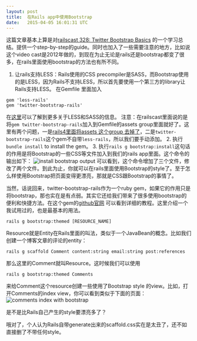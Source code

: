 ```yaml
---
layout: post
title:  在Rails app中使用Bootstrap
date:   2015-04-05 16:01:31 UTC
---
```

这篇文章基本上算是对[railscast 328: Twitter Bootstrap Basics](http://railscasts.com/episodes/328-twitter-bootstrap-basics) 的一个学习总结。提供一个step-by-step的guide。同时也加入了一些需要注意的地方，比如说这个video cast是2012年做的，到现在为止无论是rails还是bootstrap都变了很多，在rails里面使用bootstrap的方法也有所不同。

1. 让rails支持LESS：Rails使用的CSS precompiler是SASS，而Bootstrap使用的是LESS，因为Rails不支持LESS，所以首先要使用一个第三方的library让Rails支持LESS。
在Gemfile 里面加入
```
gem 'less-rails'
gem 'twitter-bootstrap-rails'
```
在[这里](http://www.sitepoint.com/twitter-bootstrap-less-and-sass-understanding-your-options-for-rails-3-1/)可以了解到更多关于LESS和SASS的信息。
注意：在railscast里面说的是将`gem twitter-bootstrap-rails`加入到Gemfile的assets group里面就好了。这里有两个问题，一是[rails4里面将assets 这个group 去掉了](http://stackoverflow.com/questions/16406204/why-did-rails4-drop-support-for-assets-group-in-the-gemfile)，二是`twitter-bootstrap-rails`这个gem不自带`less-rails`，所以我们要手动添加。
2. 执行`bundle install` to install the gem。
3. 执行`rails g bootstrap:install`这句话的作用是将Bootstrap的一些CSS等文件加入到我们的rails app里面。这个命令的输出如下：
![install bootstrap output](http://chriszou.com/images/6-install-boostrap-output.png)
可以看到，这个命令增加了三个文件，修改了两个文件。到此为止，你就可以在rails里面使用Bootstrap的style了。至于怎么样使用Bootstrap把页面变得更漂亮，那就是CSS跟Bootstrap的事情了。

当然，话说回来，twitter-bootstrap-rails作为一个ruby gem，如果它的作用只是将bootstrap，那也实在是有点弱。其实它还给我们带来了很多使用bootstrap的便利和快捷方法。在这个gem的[github官网](https://github.com/seyhunak/twitter-bootstrap-rails) 可以看到详细的教程。这里介绍一个我试用过的，也是最基本的用法。

`rails g bootstrap:themed [RESOURCE_NAME]`

Resource就是Entity在Rails里面的叫法，类似于一个JavaBean的概念。比如我们创建一个博客文章的评论的entity：

`rails g scaffold Comment content:string email:string post:references`

那么这里的Comment就叫Resource。这时候我们可以使用

`rails g bootstrap:themed Comments`

来给Comment这个resource创建一些使用了Bootstrap style 的view。比如，打开Comments的index view，你可以看到类似于下面的页面：
![comments index with bootstrap](http://chriszou.com/images/6-comments-index-with-bootstrap.png)

是不是比Rails自己产生的style要漂亮多了？

哦对了，个人认为Rails自带generate出来的scaffold.css实在是太丑了，还不如直接删了不带任何style。

